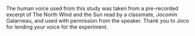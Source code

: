 The human voice used from this study was taken from a pre-recorded excerpt of The North Wind and the Sun read by a classmate, Jocomin Galarneau, and used with permission from the speaker. Thank you to Joco for lending your voice for the experiment. 
